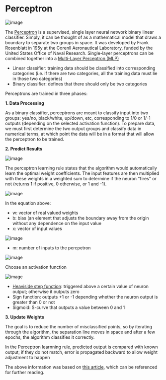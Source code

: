 # Perceptron

![image](https://qph.fs.quoracdn.net/main-qimg-903a35d8c93d2009fea2118c37a69f13-pjlq)

The [Perceptron](https://en.wikipedia.org/wiki/Perceptron) is a supervised, single layer neural network binary linear classifier. Simply, it can be thought of as a mathematical model that draws a boundary to separate two groups in space. It was developed by Frank Rosenblatt in 195y at the Corenll Aeronautical Laboratory, funded by the United States Office of Naval Research. Single-layer perceptrons can be combined together into a [Multi-Layer Perceptron (MLP)](https://github.com/Madison-Bunting/INDE-577/tree/main/supervised%20learning/4%20-%20neural%20networks)
- Linear classifier: training data should be classified into corresponding categories (i.e. if there are two categories, all the training data must lie in those two categories)
- Binary classifier: defines that there should only be two categories

Perceptrons are trained in three phases:

**1. Data Processing**

  As a binary classifier, perceptrons are meant to classify input into two groups: yes/no, black/white, up/down, etc, corresponding to 1/0 or 1/-1 outputs (depending on the selected activation function). To prepare data, we must first determine the two output groups and classify data in numerical terms, at which point the data will be in a format that will allow the perceptron to be trained. 
  
**2. Predict Results**

![image](https://akashsethi24.files.wordpress.com/2017/09/perceptron1.png?resize=529%2C347)

The perceptron learning rule states that the algorithm would automatically learn the optimal weight coefficients. The input features are then multiplied with these weights in a weighted sum to determine if the neuron "fires" or not (returns 1 if positive, 0 otherwise, or 1 and -1).

![image](https://user-images.githubusercontent.com/89811204/146212310-d319e5d3-7cf9-4ef6-9525-7114c1f8db4c.png)

In the equation above:
- w: vector of real valued weights
- b: bias (an element that adjusts the boundary away from the origin without any dependence on the input value
- x: vector of input values

![image](https://user-images.githubusercontent.com/89811204/146212640-e65cef67-2d62-4d45-9245-3239cde4d8c6.png)

- m: number of inputs to the percpetron

![image](https://www.simplilearn.com/ice9/free_resources_article_thumb/Perceptron/Perceptron_17.jpg)

Choose an activation function

![image](https://www.simplilearn.com/ice9/free_resources_article_thumb/Perceptron/Perceptron_9.jpg)

- [Heaviside step function](https://en.wikipedia.org/wiki/Heaviside_step_function): triggered above a certain value of neuron output; otherwise it outputs zero
- Sign function: outputs +1 or -1 depending whether the neuron output is greater than 0 or not
- Sigmoid: S-curve that outputs a value between 0 and 1

**3. Update Weights**

The goal is to reduce the number of misclassified points, so by iterating through the algorithm, the separation line moves in space and after a few epochs, the algorithm classifies it correctly.

In the Perceptron learnning rule, predicted output is compared with known output; if they do not match, error is propagated backward to allow weight adjustment to happen

The above information was based on [this article](https://www.simplilearn.com/ice9/free_resources_article_thumb/Perceptron/Perceptron_36.jpg), which can be referenced for further reading.
